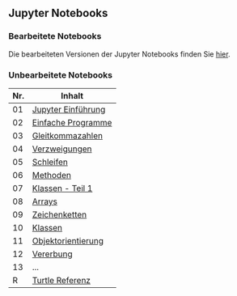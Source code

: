 ## Jupyter Notebooks

### Bearbeitete Notebooks

Die bearbeiteten Versionen der Jupyter Notebooks finden Sie [hier](notebooks-bearbeitet.md).

### Unbearbeitete Notebooks

| Nr. | Inhalt |
| --- | ------ |
| 01 | [Jupyter Einführung](https://nbviewer.jupyter.org/github/Andreas-Forster/gyminf-programmieren/blob/master/notebooks/JupyterEinfuehrung.ipynb) |
| 02 | [Einfache Programme](https://nbviewer.jupyter.org/github/Andreas-Forster/gyminf-programmieren/blob/master/notebooks/EinfacheProgramme.ipynb) |
| 03 | [Gleitkommazahlen](https://nbviewer.jupyter.org/github/Andreas-Forster/gyminf-programmieren/blob/master/notebooks/Gleitkommazahlen.ipynb) |
| 04 | [Verzweigungen](https://nbviewer.jupyter.org/github/Andreas-Forster/gyminf-programmieren/blob/master/notebooks/Verzweigungen.ipynb) |
| 05 | [Schleifen](https://nbviewer.jupyter.org/github/Andreas-Forster/gyminf-programmieren/blob/master/notebooks/Schleifen.ipynb) |
| 06 | [Methoden](https://nbviewer.jupyter.org/github/Andreas-Forster/gyminf-programmieren/blob/master/notebooks/Methoden.ipynb) |
| 07 | [Klassen - Teil 1](https://nbviewer.jupyter.org/github/Andreas-Forster/gyminf-programmieren/blob/master/notebooks/KlassenTeil1.ipynb) |
| 08 | [Arrays](https://nbviewer.jupyter.org/github/Andreas-Forster/gyminf-programmieren/blob/master/notebooks/Arrays.ipynb) |
| 09 | [Zeichenketten](https://nbviewer.jupyter.org/github/Andreas-Forster/gyminf-programmieren/blob/master/notebooks/Strings.ipynb) |
| 10 | [Klassen](https://nbviewer.jupyter.org/github/Andreas-Forster/gyminf-programmieren/blob/master/notebooks/Klassen.ipynb) |
| 11 | [Objektorientierung](https://nbviewer.jupyter.org/github/Andreas-Forster/gyminf-programmieren/blob/master/notebooks/Objektorientierung.ipynb) |
| 12 | [Vererbung](https://nbviewer.jupyter.org/github/Andreas-Forster/gyminf-programmieren/blob/master/notebooks/Vererbung.ipynb) |
| 13 | ... |
|  R | [Turtle Referenz](https://nbviewer.jupyter.org/github/Andreas-Forster/gyminf-programmieren/blob/master/notebooks/Turtle-Referenz.ipynb) |